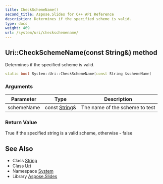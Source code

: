 ```yaml
---
title: CheckSchemeName()
second_title: Aspose.Slides for C++ API Reference
description: Determines if the specified scheme is valid.
type: docs
weight: 469
url: /system/uri/checkschemename/
---
```

## Uri::CheckSchemeName(const String\&) method


Determines if the specified scheme is valid.

```cpp
static bool System::Uri::CheckSchemeName(const String &schemeName)
```


### Arguments

| Parameter | Type | Description |
| --- | --- | --- |
| schemeName | const [String](../../string/)\& | The name of the scheme to test |

### Return Value

True if the specified string is a valid scheme, otherwise - false

## See Also

* Class [String](../../string/)
* Class [Uri](../)
* Namespace [System](../../)
* Library [Aspose.Slides](../../../)